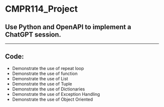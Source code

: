 # CMPR114_Project


## Use Python and OpenAPI to implement a ChatGPT session.

 ---

## Code:

- Demonstrate the use of repeat loop
- Demonstrate the use of function
- Demonstrate the use of List
- Demonstrate the use of Tuple
- Demonstrate the use of Dictionaries
- Demonstrate the use of Exception Handling
- Demonstrate the use of Object Oriented